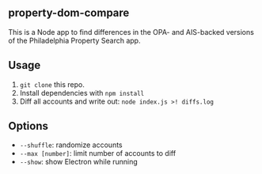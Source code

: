 property-dom-compare
--------------------

This is a Node app to find differences in the OPA- and AIS-backed versions of the Philadelphia Property Search app.

## Usage

1. `git clone` this repo.
2. Install dependencies with `npm install`
3. Diff all accounts and write out: `node index.js >! diffs.log`

## Options

- `--shuffle`: randomize accounts
- `--max [number]`: limit number of accounts to diff
- `--show`: show Electron while running

